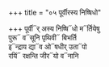 +++
title = "०५ पूर्वीरस्य निष्षिधो"

+++
पूर्वी᳓र् अस्य निष्षि᳓धो म᳓र्तियेषु  
पुरू᳓ व᳓सूनि पृथिवी᳓ बिभर्ति  
इ᳓न्द्राय द्या᳓व ओ᳓षधीर् उता᳓पो  
रयिं᳓ रक्षन्ति जीर᳓यो व᳓नानि